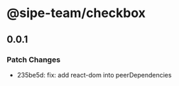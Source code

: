 # @sipe-team/checkbox

## 0.0.1

### Patch Changes

- 235be5d: fix: add react-dom into peerDependencies
